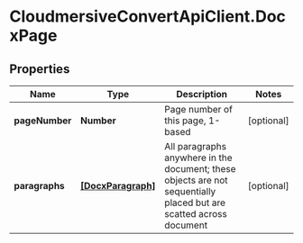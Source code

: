 # CloudmersiveConvertApiClient.DocxPage

## Properties
Name | Type | Description | Notes
------------ | ------------- | ------------- | -------------
**pageNumber** | **Number** | Page number of this page, 1-based | [optional] 
**paragraphs** | [**[DocxParagraph]**](DocxParagraph.md) | All paragraphs anywhere in the document; these objects are not sequentially placed but are scatted across document | [optional] 


